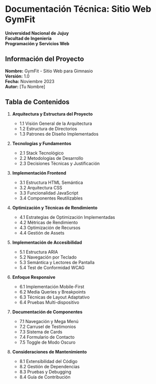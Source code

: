 # Documentación Técnica: Sitio Web GymFit

**Universidad Nacional de Jujuy**  
**Facultad de Ingeniería**  
**Programación y Servicios Web**

## Información del Proyecto

**Nombre:** GymFit - Sitio Web para Gimnasio  
**Versión:** 1.0  
**Fecha:** Noviembre 2023  
**Autor:** [Tu Nombre]

## Tabla de Contenidos

1. **Arquitectura y Estructura del Proyecto**
   - 1.1 Visión General de la Arquitectura
   - 1.2 Estructura de Directorios
   - 1.3 Patrones de Diseño Implementados

2. **Tecnologías y Fundamentos**
   - 2.1 Stack Tecnológico
   - 2.2 Metodologías de Desarrollo
   - 2.3 Decisiones Técnicas y Justificación

3. **Implementación Frontend**
   - 3.1 Estructura HTML Semántica
   - 3.2 Arquitectura CSS
   - 3.3 Funcionalidad JavaScript
   - 3.4 Componentes Reutilizables

4. **Optimización y Técnicas de Rendimiento**
   - 4.1 Estrategias de Optimización Implementadas
   - 4.2 Métricas de Rendimiento
   - 4.3 Optimización de Recursos
   - 4.4 Gestión de Assets

5. **Implementación de Accesibilidad**
   - 5.1 Estructura ARIA
   - 5.2 Navegación por Teclado
   - 5.3 Semántica y Lectores de Pantalla
   - 5.4 Test de Conformidad WCAG

6. **Enfoque Responsive**
   - 6.1 Implementación Mobile-First
   - 6.2 Media Queries y Breakpoints
   - 6.3 Técnicas de Layout Adaptativo
   - 6.4 Pruebas Multi-dispositivo

7. **Documentación de Componentes**
   - 7.1 Navegación y Mega Menú
   - 7.2 Carrusel de Testimonios
   - 7.3 Sistema de Cards
   - 7.4 Formulario de Contacto
   - 7.5 Toggle de Modo Oscuro

8. **Consideraciones de Mantenimiento**
   - 8.1 Extensibilidad del Código
   - 8.2 Gestión de Dependencias
   - 8.3 Pruebas y Debugging
   - 8.4 Guía de Contribución
